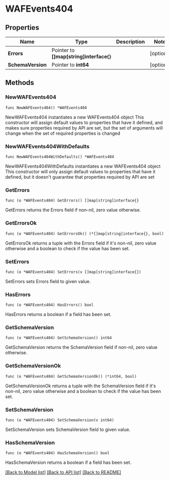 # WAFEvents404

## Properties

Name | Type | Description | Notes
------------ | ------------- | ------------- | -------------
**Errors** | Pointer to **[]map[string]interface{}** |  | [optional] 
**SchemaVersion** | Pointer to **int64** |  | [optional] 

## Methods

### NewWAFEvents404

`func NewWAFEvents404() *WAFEvents404`

NewWAFEvents404 instantiates a new WAFEvents404 object
This constructor will assign default values to properties that have it defined,
and makes sure properties required by API are set, but the set of arguments
will change when the set of required properties is changed

### NewWAFEvents404WithDefaults

`func NewWAFEvents404WithDefaults() *WAFEvents404`

NewWAFEvents404WithDefaults instantiates a new WAFEvents404 object
This constructor will only assign default values to properties that have it defined,
but it doesn't guarantee that properties required by API are set

### GetErrors

`func (o *WAFEvents404) GetErrors() []map[string]interface{}`

GetErrors returns the Errors field if non-nil, zero value otherwise.

### GetErrorsOk

`func (o *WAFEvents404) GetErrorsOk() (*[]map[string]interface{}, bool)`

GetErrorsOk returns a tuple with the Errors field if it's non-nil, zero value otherwise
and a boolean to check if the value has been set.

### SetErrors

`func (o *WAFEvents404) SetErrors(v []map[string]interface{})`

SetErrors sets Errors field to given value.

### HasErrors

`func (o *WAFEvents404) HasErrors() bool`

HasErrors returns a boolean if a field has been set.

### GetSchemaVersion

`func (o *WAFEvents404) GetSchemaVersion() int64`

GetSchemaVersion returns the SchemaVersion field if non-nil, zero value otherwise.

### GetSchemaVersionOk

`func (o *WAFEvents404) GetSchemaVersionOk() (*int64, bool)`

GetSchemaVersionOk returns a tuple with the SchemaVersion field if it's non-nil, zero value otherwise
and a boolean to check if the value has been set.

### SetSchemaVersion

`func (o *WAFEvents404) SetSchemaVersion(v int64)`

SetSchemaVersion sets SchemaVersion field to given value.

### HasSchemaVersion

`func (o *WAFEvents404) HasSchemaVersion() bool`

HasSchemaVersion returns a boolean if a field has been set.


[[Back to Model list]](../README.md#documentation-for-models) [[Back to API list]](../README.md#documentation-for-api-endpoints) [[Back to README]](../README.md)


